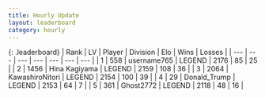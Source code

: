 ```yaml
---
title: Hourly Update
layout: leaderboard
category: hourly
---
```


{: .leaderboard}
| Rank | LV | Player | Division | Elo | Wins | Losses |
| --- | --- | --- | --- | --- | --- | --- |
| <span data-change="0">1</span> | 558 | <span title="ID: 188640">username765</span> | LEGEND | <span data-change="0">2176</span> | <span data-change="0">85</span> | <span data-change="0">25</span> |
| <span data-change="0">2</span> | 1456 | <span title="ID: 315148">Hina Kagiyama</span> | LEGEND | <span data-change="0">2159</span> | <span data-change="0">108</span> | <span data-change="0">36</span> |
| <span data-change="0">3</span> | 2064 | <span title="ID: 164871">KawashiroNitori</span> | LEGEND | <span data-change="0">2154</span> | <span data-change="0">100</span> | <span data-change="0">39</span> |
| <span data-change="0">4</span> | 29 | <span title="ID: 515520">Donald_Trump</span> | LEGEND | <span data-change="0">2153</span> | <span data-change="0">64</span> | <span data-change="0">7</span> |
| <span data-change="0">5</span> | 361 | <span title="ID: 336637">Ghost2772</span> | LEGEND | <span data-change="0">2118</span> | <span data-change="0">48</span> | <span data-change="0">16</span> |